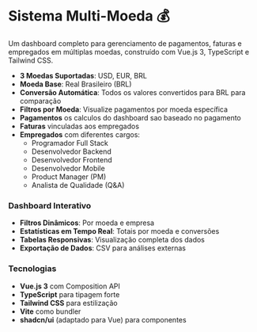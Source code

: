 # Sistema Multi-Moeda 💰

Um dashboard completo para gerenciamento de pagamentos, faturas e empregados em múltiplas moedas, construído com Vue.js 3, TypeScript e Tailwind CSS.

- **3 Moedas Suportadas**: USD, EUR, BRL
- **Moeda Base**: Real Brasileiro (BRL)
- **Conversão Automática**: Todos os valores convertidos para BRL para comparação
- **Filtros por Moeda**: Visualize pagamentos por moeda específica
- **Pagamentos**  os calculos do dashboard sao baseado no pagamento
- **Faturas** vinculadas aos empregados
- **Empregados** com diferentes cargos:
  - Programador Full Stack
  - Desenvolvedor Backend
  - Desenvolvedor Frontend
  - Desenvolvedor Mobile
  - Product Manager (PM)
  - Analista de Qualidade (Q&A)

### Dashboard Interativo
- **Filtros Dinâmicos**: Por moeda e empresa
- **Estatísticas em Tempo Real**: Totais por moeda e conversões
- **Tabelas Responsivas**: Visualização completa dos dados
- **Exportação de Dados**: CSV para análises externas

### Tecnologias

- **Vue.js 3** com Composition API
- **TypeScript** para tipagem forte
- **Tailwind CSS** para estilização
- **Vite** como bundler
- **shadcn/ui** (adaptado para Vue) para componentes